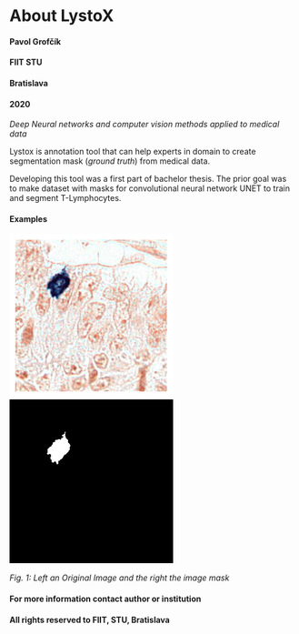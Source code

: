 # About LystoX


#### Pavol Grofčík
#### FIIT STU
#### Bratislava
#### 2020
*Deep Neural networks and computer vision methods applied to medical data*  
  
  
  
  
Lystox is annotation tool that can help experts in domain to create 
segmentation mask (*ground truth*) from medical data.  
  
Developing this tool was a first part of bachelor thesis.
The prior goal was to make dataset with masks for convolutional
neural network UNET to train and segment T-Lymphocytes.
  
#### Examples
![img](https://github.com/PavolGrofcik/LystoX/blob/master/figures/train_img_19351.png) 
![img](https://github.com/PavolGrofcik/LystoX/blob/master/figures/train_img_19351_mask.png)  
    
    
        
*Fig. 1: Left an Original Image and the right the image mask*    
    
  
      
  
      
          
#### For more information contact author or institution  
  
#### All rights reserved to FIIT, STU, Bratislava  
